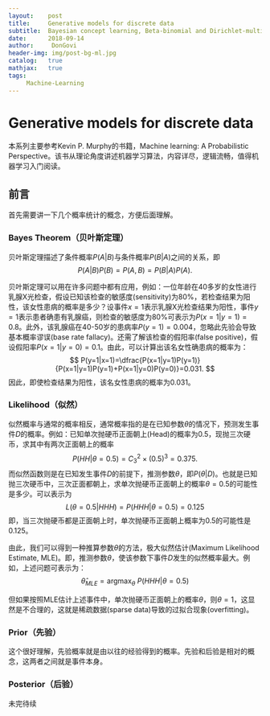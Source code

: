 ```yaml
---
layout:    post
title:     Generative models for discrete data
subtitle:  Bayesian concept learning, Beta-binomial and Dirichlet-multinomial model
date:      2018-09-14
author:     DonGovi
header-img: img/post-bg-ml.jpg
catalog:   true
mathjax:   true
tags:      
     Machine-Learning
---
```


<script type="text/javascript" async src="https://cdn.mathjax.org/mathjax/latest/MathJax.js?config=TeX-MML-AM_CHTML"> </script>



# Generative models for discrete data

本系列主要参考Kevin P. Murphy的书籍，Machine learning: A Probabilistic Perspective。该书从理论角度讲述机器学习算法，内容详尽，逻辑流畅，值得机器学习入门阅读。

## 前言

首先需要讲一下几个概率统计的概念，方便后面理解。

### Bayes Theorem（贝叶斯定理）

贝叶斯定理描述了条件概率$P(A|B)$与条件概率$P(B|A)$之间的关系，即
$$
P(A|B)P(B)=P(A,B)=P(B|A)P(A).
$$

贝叶斯定理可以用在许多问题中都有应用，例如：一位年龄在40多岁的女性进行乳腺X光检查，假设已知该检查的敏感度(sensitivity)为80%，若检查结果为阳性，该女性患病的概率是多少？设事件$x=1$表示乳腺X光检查结果为阳性，事件$y=1$表示患者确患有乳腺癌，则检查的敏感度为80%可表示为$P(x=1|y=1)=0.8$。此外，该乳腺癌在40-50岁的患病率$P(y=1)=0.004$，忽略此先验会导致基本概率谬误(base rate fallacy)。还需了解该检查的假阳率(false positive)，假设假阳率$P(x=1|y=0)=0.1$。由此，可以计算出该名女性确患病的概率为：
$$
P(y=1|x=1)=\dfrac{P(x=1|y=1)P(y=1)}{P(x=1|y=1)P(y=1)+P(x=1|y=0)P(y=0)}=0.031.
$$
因此，即使检查结果为阳性，该名女性患病的概率为0.031。

### Likelihood（似然）

似然概率与通常的概率相反，通常概率指的是在已知参数$\theta$的情况下，预测发生事件$D$的概率。例如：已知单次抛硬币正面朝上(Head)的概率为0.5，现抛三次硬币，求其中有两次正面朝上的概率
$$
P(HH|\theta=0.5)=C_3^2\times(0.5)^3=0.375.
$$
而似然函数则是在已知发生事件$D$的前提下，推测参数$\theta$，即$P(\theta|D)$。也就是已知抛三次硬币中，三次正面都朝上，求单次抛硬币正面朝上的概率$\theta=0.5$的可能性是多少。可以表示为
$$
L(\theta=0.5|HHH)=P(HHH|\theta=0.5)=0.125
$$
即，当三次抛硬币都是正面朝上时，单次抛硬币正面朝上概率为0.5的可能性是0.125。

由此，我们可以得到一种推算参数$\theta$的方法，极大似然估计(Maximum Likelihood Estimate, MLE)。即，推测参数$\theta$，使该参数下事件$D$发生的似然概率最大。例如，上述问题可表示为：
$$
\hat{\theta}_{MLE}=\mathop{\arg\max}_{\theta}~P(HHH|\theta=0.5)
$$

但如果按照MLE估计上述事件中，单次抛硬币正面朝上的概率$\theta$，则$\theta=1$，这显然是不合理的，这就是稀疏数据(sparse data)导致的过拟合现象(overfitting)。

### Prior（先验）

这个很好理解，先验概率就是由以往的经验得到的概率。先验和后验是相对的概念，这两者之间就是事件本身。

### Posterior（后验）

未完待续
